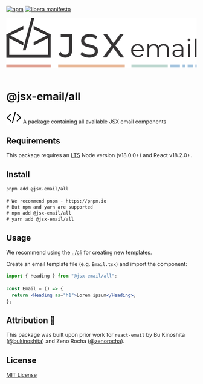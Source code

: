 [npm]: https://img.shields.io/npm/v/@jsx-email/all
[npm-url]: https://www.npmjs.com/package/@jsx-email/all

[![npm][npm]][npm-url]
[![libera manifesto](https://img.shields.io/badge/libera-manifesto-lightgrey.svg)](https://liberamanifesto.com)

<div align="center">
	<img src="https://raw.githubusercontent.com/shellscape/jsx-email/main/assets/npm-header.svg" alt="JSX email"><br/><br/>
</div>

# @jsx-email/all

<div>
  <img src="https://raw.githubusercontent.com/shellscape/jsx-email/main/assets/brackets.svg" alt="JSX email" valign="sub">
  A package containing all available JSX email components
<div>

## Requirements

This package requires an [LTS](https://github.com/nodejs/Release) Node version (v18.0.0+) and React v18.2.0+.

## Install

```shell
pnpm add @jsx-email/all

# We recommend pnpm - https://pnpm.io
# But npm and yarn are supported
# npm add @jsx-email/all
# yarn add @jsx-email/all
```


## Usage

We recommend using the [../cli](`@jsx-email/cli`) for creating new templates.

Create an email template file (e.g. `Email.tsx`) and import the component:

```jsx
import { Heading } from "@jsx-email/all";

const Email = () => {
  return <Heading as="h1">Lorem ipsum</Heading>;
};
```


## Attribution 🧡

This package was built upon prior work for `react-email` by Bu Kinoshita ([@bukinoshita](https://twitter.com/bukinoshita)) and Zeno Rocha ([@zenorocha](https://twitter.com/zenorocha)).

## License

[MIT License](./LICENSE.md)

